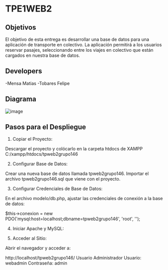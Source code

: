 # TPE1WEB2

## Objetivos

El objetivo de esta entrega es desarrollar una base de datos para una aplicación de transporte en colectivo. La aplicación permitirá a los usuarios reservar pasajes, seleccionando entre los viajes en colectivo que están cargados en nuestra base de datos.




## Developers

-Mensa Matias
-Tobares Felipe


## Diagrama
![image](https://github.com/user-attachments/assets/4c9a7d96-700e-4810-9602-7e3a943e6d5a)

## Pasos para el Despliegue
1. Copiar el Proyecto:

Descargar el proyecto y colócarlo en la carpeta htdocs de XAMPP 
C:/xampp/htdocs/tpweb2grupo146

2. Configurar Base de Datos:

Crear una nueva base de datos llamada tpweb2grupo146.
Importar el archivo tpweb2grupo146.sql que viene con el proyecto.

3. Configurar Credenciales de Base de Datos:

En el archivo modelo/db.php, ajustar las credenciales de conexión a la base de datos:

$this->conexion = new PDO('mysql:host=localhost;dbname=tpweb2grupo146', 'root', '');

4. Iniciar Apache y MySQL:

5. Acceder al Sitio:

Abrir el navegador y acceder a:

http://localhost/tpweb2grupo146/
Usuario Administrador
Usuario: webadmin
Contraseña: admin
